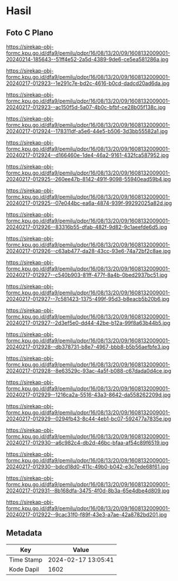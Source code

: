 # Hasil

## Foto C Plano

https://sirekap-obj-formc.kpu.go.id/dfa9/pemilu/pdpr/16/08/13/20/09/1608132009001-20240214-185643--51ff4e52-2a5d-4389-9de6-ce5ea581286a.jpg

https://sirekap-obj-formc.kpu.go.id/dfa9/pemilu/pdpr/16/08/13/20/09/1608132009001-20240217-012923--1e291c7e-bd2c-4616-b0cd-dadcd20ad6da.jpg

https://sirekap-obj-formc.kpu.go.id/dfa9/pemilu/pdpr/16/08/13/20/09/1608132009001-20240217-012923--ac150f5d-5a07-4b0c-bfbf-ce28b05f138c.jpg

https://sirekap-obj-formc.kpu.go.id/dfa9/pemilu/pdpr/16/08/13/20/09/1608132009001-20240217-012924--178311df-a5e6-44e5-b506-3d3bb55582a1.jpg

https://sirekap-obj-formc.kpu.go.id/dfa9/pemilu/pdpr/16/08/13/20/09/1608132009001-20240217-012924--d166460e-1de4-46a2-9161-432fca587952.jpg

https://sirekap-obj-formc.kpu.go.id/dfa9/pemilu/pdpr/16/08/13/20/09/1608132009001-20240217-012925--260ee47b-8142-491f-9098-55940ead59b4.jpg

https://sirekap-obj-formc.kpu.go.id/dfa9/pemilu/pdpr/16/08/13/20/09/1608132009001-20240217-012925--07e044bc-ea6a-4874-939f-99292025a82d.jpg

https://sirekap-obj-formc.kpu.go.id/dfa9/pemilu/pdpr/16/08/13/20/09/1608132009001-20240217-012926--83316b55-dfab-482f-9d82-9c1aeefde6d5.jpg

https://sirekap-obj-formc.kpu.go.id/dfa9/pemilu/pdpr/16/08/13/20/09/1608132009001-20240217-012926--c63ab477-da28-43cc-93e6-74a72bf2c8ae.jpg

https://sirekap-obj-formc.kpu.go.id/dfa9/pemilu/pdpr/16/08/13/20/09/1608132009001-20240217-012927--c540b903-81ff-477f-8a4b-0bed2937bc51.jpg

https://sirekap-obj-formc.kpu.go.id/dfa9/pemilu/pdpr/16/08/13/20/09/1608132009001-20240217-012927--7c581423-1375-499f-95d3-b8eacb5b20b6.jpg

https://sirekap-obj-formc.kpu.go.id/dfa9/pemilu/pdpr/16/08/13/20/09/1608132009001-20240217-012927--2d3ef5e0-dd44-42be-b12a-99f8a63b44b5.jpg

https://sirekap-obj-formc.kpu.go.id/dfa9/pemilu/pdpr/16/08/13/20/09/1608132009001-20240217-012928--db378731-b8e7-4967-bbb8-b5b56aefbfe3.jpg

https://sirekap-obj-formc.kpu.go.id/dfa9/pemilu/pdpr/16/08/13/20/09/1608132009001-20240217-012928--8e63529c-93ac-4a5f-b088-c67dada0d4ce.jpg

https://sirekap-obj-formc.kpu.go.id/dfa9/pemilu/pdpr/16/08/13/20/09/1608132009001-20240217-012929--1216ca2a-5516-43a3-8642-da558262209d.jpg

https://sirekap-obj-formc.kpu.go.id/dfa9/pemilu/pdpr/16/08/13/20/09/1608132009001-20240217-012929--0294fb43-8c44-4eb1-bc07-592477a7835e.jpg

https://sirekap-obj-formc.kpu.go.id/dfa9/pemilu/pdpr/16/08/13/20/09/1608132009001-20240217-012930--a6c982c4-db2d-46bc-bfaa-af54c89f6519.jpg

https://sirekap-obj-formc.kpu.go.id/dfa9/pemilu/pdpr/16/08/13/20/09/1608132009001-20240217-012930--bdcd18d0-411c-49b0-b042-e3c7ede68f61.jpg

https://sirekap-obj-formc.kpu.go.id/dfa9/pemilu/pdpr/16/08/13/20/09/1608132009001-20240217-012931--8b168dfa-3475-4f0d-8b3a-65e4dbe4d809.jpg

https://sirekap-obj-formc.kpu.go.id/dfa9/pemilu/pdpr/16/08/13/20/09/1608132009001-20240217-012922--9cac31f0-f89f-43e3-a7ae-42a8782bd201.jpg


## Metadata

| Key        | Value               |
| ---------- | ------------------- |
| Time Stamp | 2024-02-17 13:05:41 |
| Kode Dapil | 1602                |



